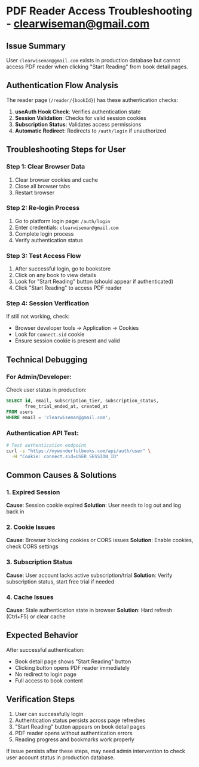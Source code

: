 # PDF Reader Access Troubleshooting - clearwiseman@gmail.com

## Issue Summary
User `clearwiseman@gmail.com` exists in production database but cannot access PDF reader when clicking "Start Reading" from book detail pages.

## Authentication Flow Analysis
The reader page (`/reader/{bookId}`) has these authentication checks:

1. **useAuth Hook Check**: Verifies authentication state
2. **Session Validation**: Checks for valid session cookies
3. **Subscription Status**: Validates access permissions
4. **Automatic Redirect**: Redirects to `/auth/login` if unauthorized

## Troubleshooting Steps for User

### Step 1: Clear Browser Data
1. Clear browser cookies and cache
2. Close all browser tabs
3. Restart browser

### Step 2: Re-login Process
1. Go to platform login page: `/auth/login`
2. Enter credentials: `clearwiseman@gmail.com`
3. Complete login process
4. Verify authentication status

### Step 3: Test Access Flow
1. After successful login, go to bookstore
2. Click on any book to view details
3. Look for "Start Reading" button (should appear if authenticated)
4. Click "Start Reading" to access PDF reader

### Step 4: Session Verification
If still not working, check:
- Browser developer tools → Application → Cookies
- Look for `connect.sid` cookie
- Ensure session cookie is present and valid

## Technical Debugging

### For Admin/Developer:
Check user status in production:
```sql
SELECT id, email, subscription_tier, subscription_status, 
       free_trial_ended_at, created_at 
FROM users 
WHERE email = 'clearwiseman@gmail.com';
```

### Authentication API Test:
```bash
# Test authentication endpoint
curl -s "https://mywonderfulbooks.com/api/auth/user" \
  -H "Cookie: connect.sid=USER_SESSION_ID"
```

## Common Causes & Solutions

### 1. Expired Session
**Cause**: Session cookie expired
**Solution**: User needs to log out and log back in

### 2. Cookie Issues
**Cause**: Browser blocking cookies or CORS issues
**Solution**: Enable cookies, check CORS settings

### 3. Subscription Status
**Cause**: User account lacks active subscription/trial
**Solution**: Verify subscription status, start free trial if needed

### 4. Cache Issues
**Cause**: Stale authentication state in browser
**Solution**: Hard refresh (Ctrl+F5) or clear cache

## Expected Behavior
After successful authentication:
- Book detail page shows "Start Reading" button
- Clicking button opens PDF reader immediately
- No redirect to login page
- Full access to book content

## Verification Steps
1. User can successfully login
2. Authentication status persists across page refreshes  
3. "Start Reading" button appears on book detail pages
4. PDF reader opens without authentication errors
5. Reading progress and bookmarks work properly

If issue persists after these steps, may need admin intervention to check user account status in production database.